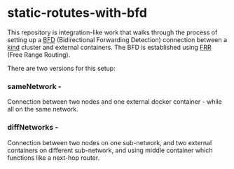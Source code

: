 # static-rotutes-with-bfd
This repository is integration-like work that walks through the process of setting up a [BFD](https://en.wikipedia.org/wiki/Bidirectional_Forwarding_Detection) (Bidirectional Forwarding Detection) connection between a [kind](https://kind.sigs.k8s.io/docs/user/quick-start/) cluster and external containers. The BFD is established using [FRR](https://frrouting.org/) (Free Range Routing).

There are two versions for this setup:


### sameNetwork -
Connection between two nodes and one external docker container - while all on the same network.


### diffNetworks -
Connection between two nodes on one sub-network, and two external containers on different sub-network, and using middle container which functions like a next-hop router.

